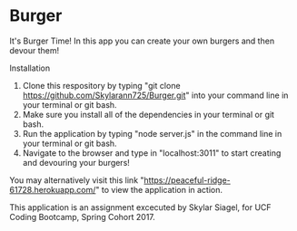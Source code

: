# Burger

It's Burger Time!
In this app you can create your own burgers and then devour them!

Installation

1. Clone this respository by typing "git clone https://github.com/Skylarann725/Burger.git" into your command line in your terminal or git bash.
2. Make sure you install all of the dependencies in your terminal or git bash.
3. Run the application by typing "node server.js" in the command line in your terminal or git bash.
4. Navigate to the browser and type in "localhost:3011" to start creating and devouring your burgers!

You may alternatively visit this link "https://peaceful-ridge-61728.herokuapp.com/" to view the application in action.

This application is an assignment excecuted by Skylar Siagel, for UCF Coding Bootcamp, Spring Cohort 2017.
